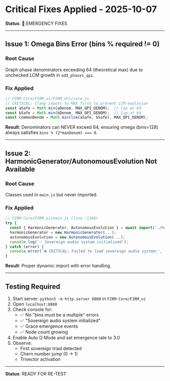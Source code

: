 # Critical Fixes Applied - 2025-10-07
**Status**: 🚨 EMERGENCY FIXES

---

## Issue 1: Omega Bins Error (bins % required != 0)

### Root Cause
Graph phase denominators exceeding 64 (theoretical max) due to unchecked LCM growth in `add_phases_qpi`.

### Fix Applied
```javascript
// FIRM-Core/FIRM_ui/FIRM_dsl/core.js
// CRITICAL: Clamp inputs to MAX first to prevent LCM explosion
const aSafe = Math.min(aDenom, MAX_QPI_DENOM);  // Cap at 64
const bSafe = Math.min(bDenom, MAX_QPI_DENOM);  // Cap at 64
const commonDenom = Math.min(lcm(aSafe, bSafe), MAX_QPI_DENOM);
```

**Result**: Denominators can NEVER exceed 64, ensuring omega (bins=128) always satisfies `bins % (2*maxDenom) === 0`.

---

## Issue 2: HarmonicGenerator/AutonomousEvolution Not Available

### Root Cause
Classes used in `main.js` but never imported.

### Fix Applied
```javascript
// FIRM-Core/FIRM_ui/main.js (line ~1366)
try {
  const { HarmonicGenerator, AutonomousEvolution } = await import('./harmonic_generator.js');
  harmonicGenerator = new HarmonicGenerator(...);
  autonomousEvolution = new AutonomousEvolution(...);
  console.log('✅ Sovereign audio system initialized');
} catch (error) {
  console.error('❌ CRITICAL: Failed to load sovereign audio system:', error.message);
}
```

**Result**: Proper dynamic import with error handling.

---

## Testing Required
1. Start server: `python3 -m http.server 8080` in `FIRM-Core/FIRM_ui`
2. Open `localhost:8080`
3. Check console for:
   - ✅ No "bins must be a multiple" errors
   - ✅ "Sovereign audio system initialized"
   - ✅ Grace emergence events
   - ✅ Node count growing
4. Enable Auto Ω Mode and set emergence rate to 3.0
5. Observe:
   - First sovereign triad detected
   - Chern number jump (0 → 1)
   - Trivector activation

---

**Status**: READY FOR RE-TEST


